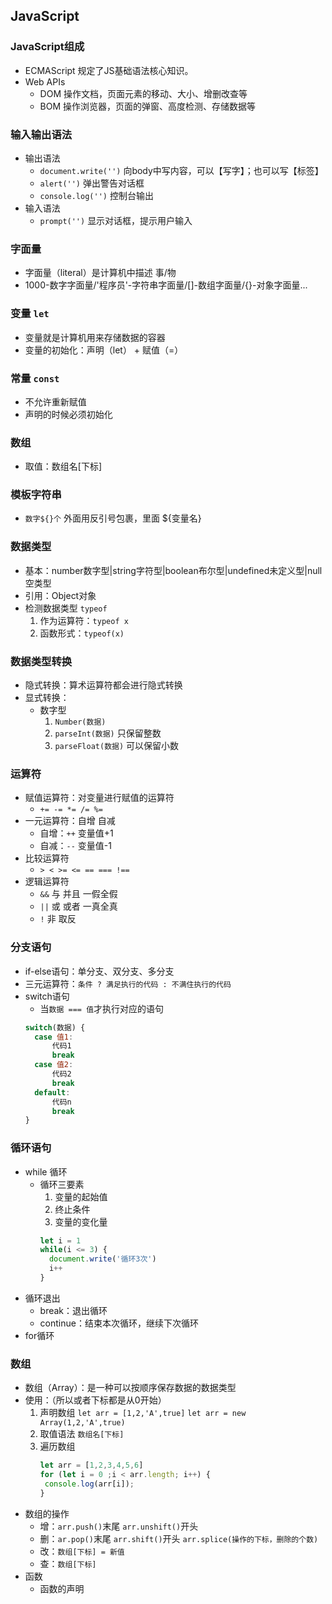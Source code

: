 ## JavaScript
 ### JavaScript组成
  - ECMAScript 规定了JS基础语法核心知识。
  - Web APIs 
    - DOM 操作文档，页面元素的移动、大小、增删改查等
    - BOM 操作浏览器，页面的弹窗、高度检测、存储数据等
 ### 输入输出语法
  - 输出语法
    - `document.write('')` 向body中写内容，可以【写字】；也可以写【标签】
    - `alert('')` 弹出警告对话框
    - `console.log('')` 控制台输出
  - 输入语法
    - `prompt('')`  显示对话框，提示用户输入
 ### 字面量
  - 字面量（literal）是计算机中描述 事/物
  - 1000-数字字面量/'程序员'-字符串字面量/[]-数组字面量/{}-对象字面量...
 ### 变量 `let`
  - 变量就是计算机用来存储数据的容器
  - 变量的初始化：声明（let） + 赋值（=）
 ### 常量 `const`
  - 不允许重新赋值
  - 声明的时候必须初始化
 ### 数组
  - 取值：数组名[下标]
 ### 模板字符串
  - `数字${}个` 外面用反引号包裹，里面 ${变量名}
 ### 数据类型
  - 基本：number数字型|string字符型|boolean布尔型|undefined未定义型|null空类型
  - 引用：Object对象
  - 检测数据类型 `typeof`
    1. 作为运算符：`typeof x`
    2. 函数形式：`typeof(x)`
 ### 数据类型转换
  - 隐式转换：算术运算符都会进行隐式转换
  - 显式转换：
    - 数字型
      1. `Number(数据)`
      2. `parseInt(数据)` 只保留整数
      3. `parseFloat(数据)` 可以保留小数
 ### 运算符
  - 赋值运算符：对变量进行赋值的运算符
    - `+= -= *= /= %=`
  - 一元运算符：自增 自减
    - 自增：`++` 变量值+1
    - 自减：`--` 变量值-1
  - 比较运算符
    - `> < >= <= == === !==`
  - 逻辑运算符
    - `&&` 与 并且 一假全假
    - `||` 或 或者 一真全真
    - `!`  非 取反
 ### 分支语句
  - if-else语句：单分支、双分支、多分支
  - 三元运算符：`条件 ? 满足执行的代码 : 不满住执行的代码`
  - switch语句
    - 当`数据 === 值`才执行对应的语句
    ```JavaScript
    switch(数据) {
      case 值1:
          代码1
          break
      case 值2:
          代码2
          break
      default:
          代码n
          break
    }
    ```
 ### 循环语句
  - while 循环
    - 循环三要素
      1. 变量的起始值
      2. 终止条件
      3. 变量的变化量
      ```JavaScript
      let i = 1
      while(i <= 3) {
        document.write('循环3次')
        i++
      }
      ```
  - 循环退出
    - break：退出循环
    - continue：结束本次循环，继续下次循环
  - for循环
 ### 数组
  - 数组（Array）：是一种可以按顺序保存数据的数据类型
  - 使用：（所以或者下标都是从0开始）
    1. 声明数组 `let arr = [1,2,'A',true]` `let arr = new Array(1,2,'A',true)`
    2. 取值语法 `数组名[下标]`
    3. 遍历数组 
       ```js
       let arr = [1,2,3,4,5,6]
       for (let i = 0 ;i < arr.length; i++) {
        console.log(arr[i]);
       }
       ```
  - 数组的操作
    - 增：`arr.push()`末尾 `arr.unshift()`开头
    - 删：`ar.pop()`末尾 `arr.shift()`开头 `arr.splice(操作的下标，删除的个数)`
    - 改：`数组[下标] = 新值`
    - 查：`数组[下标]`
  - 函数
    - 函数的声明
